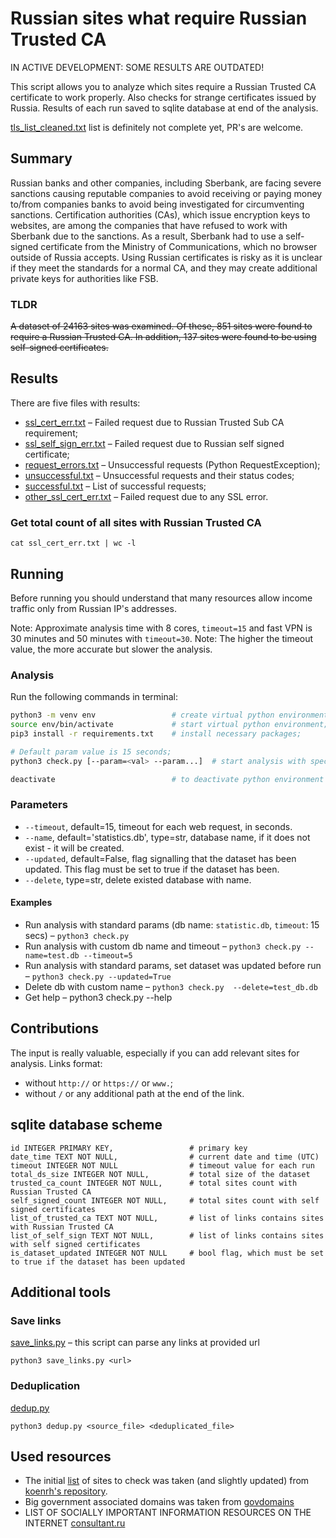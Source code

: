 # Russian sites what require Russian Trusted CA

IN ACTIVE DEVELOPMENT: SOME RESULTS ARE OUTDATED!

This script allows you to analyze which sites require a Russian Trusted CA certificate to work properly. Also checks for strange certificates issued by Russia.
Results of each run saved to sqlite database at end of the analysis.

[tls_list_cleaned.txt](tls_list_cleaned.txt) list is definitely not complete yet, PR's are welcome.

## Summary

Russian banks and other companies, including Sberbank, are facing severe sanctions causing reputable companies to avoid receiving or paying money to/from companies banks to avoid being investigated for circumventing sanctions. Certification authorities (CAs), which issue encryption keys to websites, are among the companies that have refused to work with Sberbank due to the sanctions. As a result, Sberbank had to use a self-signed certificate from the Ministry of Communications, which no browser outside of Russia accepts. Using Russian certificates is risky as it is unclear if they meet the standards for a normal CA, and they may create additional private keys for authorities like FSB.

### TLDR

~~A dataset of 24163 sites was examined. Of these, 851 sites were found to require a Russian Trusted CA. In addition, 137 sites were found to be using self-signed certificates.~~

## Results

There are five files with results:

- [ssl_cert_err.txt](ssl_cert_err.txt) – Failed request due to Russian Trusted Sub CA requirement;
- [ssl_self_sign_err.txt](ssl_self_sign_err.txt) – Failed request due to Russian self signed certificate;
- [request_errors.txt](request_errors.txt) – Unsuccessful requests (Python RequestException);
- [unsuccessful.txt](unsuccessful.txt) – Unsuccessful requests and their status codes;
- [successful.txt](successful.txt) – List of successful requests;
- [other_ssl_cert_err.txt](other_ssl_cert_err.txt) – Failed request due to any SSL error.

### Get total count of all sites with Russian Trusted CA

    cat ssl_cert_err.txt | wc -l

## Running

Before running you should understand that many resources allow income traffic only from Russian IP's addresses.

Note: Approximate analysis time with 8 cores, `timeout=15` and fast VPN is 30 minutes and 50 minutes with `timeout=30`. Note: The higher the timeout value, the more accurate but slower the analysis.

### Analysis

Run the following commands in terminal:

```bash
python3 -m venv env                 # create virtual python environment;
source env/bin/activate             # start virtual python environment;
pip3 install -r requirements.txt    # install necessary packages;

# Default param value is 15 seconds;
python3 check.py [--param=<val> --param...]  # start analysis with specified timeout param, see "Parameters" and "Examples" sections;

deactivate                          # to deactivate python environment
```

### Parameters

- `--timeout`, default=15, timeout for each web request, in seconds.
- `--name`, default='statistics.db', type=str, database name, if it does not exist - it will be created.
- `--updated`, default=False, flag signalling that the dataset has been updated. This flag must be set to true if the dataset has been.
- `--delete`, type=str, delete existed database with name.

#### Examples

- Run analysis with standard params (db name: `statistic.db`, `timeout`: 15 secs) – `python3 check.py`
- Run analysis with custom db name and timeout – `python3 check.py --name=test.db --timeout=5`
- Run analysis with standard params, set dataset was updated before run – `python3 check.py --updated=True`
- Delete db with custom name – `python3 check.py  --delete=test_db.db`
- Get help – python3 check.py --help

## Contributions

The input is really valuable, especially if you can add relevant sites for analysis.
Links format:

- without `http://` or `https://` or `www.`;
- without `/` or any additional path at the end of the link.

## sqlite database scheme

    id INTEGER PRIMARY KEY,                 # primary key
    date_time TEXT NOT NULL,                # current date and time (UTC)
    timeout INTEGER NOT NULL                # timeout value for each run
    total_ds_size INTEGER NOT NULL,         # total size of the dataset
    trusted_ca_count INTEGER NOT NULL,      # total sites count with Russian Trusted CA
    self_signed_count INTEGER NOT NULL,     # total sites count with self signed certificates
    list_of_trusted_ca TEXT NOT NULL,       # list of links contains sites with Russian Trusted CA
    list_of_self_sign TEXT NOT NULL,        # list of links contains sites with self signed certificates
    is_dataset_updated INTEGER NOT NULL     # bool flag, which must be set to true if the dataset has been updated

## Additional tools

### Save links

[save_links.py](save_links.py) – this script can parse any links at provided url

`python3 save_links.py <url>`

### Deduplication

[dedup.py](dedup.py)

`python3 dedup.py <source_file> <deduplicated_file>`

## Used resources

- The initial [list](tls_list_cleaned.txt) of sites to check was taken (and slightly updated) from [koenrh's repository](https://github.com/koenrh/russian-trusted-root-ca).
- Big government associated domains was taken from [govdomains](https://github.com/infoculture/govdomains)
- LIST OF SOCIALLY IMPORTANT INFORMATION RESOURCES ON THE INTERNET [consultant.ru](http://www.consultant.ru/document/cons_doc_LAW_349660/5715f8a0641b857e9e101510d765f9671e6b716a/)
